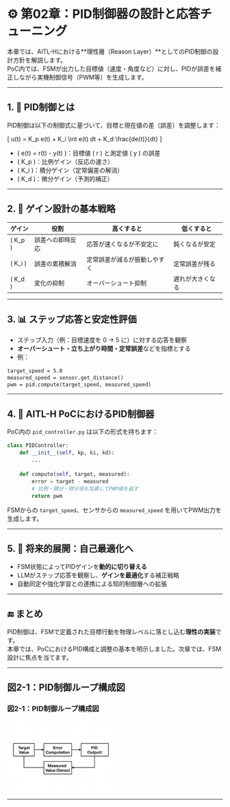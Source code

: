 # ⚙️ 第02章：PID制御器の設計と応答チューニング

本章では、AITL-Hにおける**理性層（Reason Layer）**としてのPID制御の設計方針を解説します。  
PoC内では、FSMが出力した目標値（速度・角度など）に対し、PIDが誤差を補正しながら実機制御信号（PWM等）を生成します。

---

## 1. 📐 PID制御とは

PID制御は以下の制御式に基づいて、目標と現在値の差（誤差）を調整します：

\[
u(t) = K_p e(t) + K_i \int e(t) dt + K_d \frac{de(t)}{dt}
\]

- \( e(t) = r(t) - y(t) \)：目標値 \( r \) と測定値 \( y \) の誤差
- \( K_p \)：比例ゲイン（反応の速さ）
- \( K_i \)：積分ゲイン（定常偏差の解消）
- \( K_d \)：微分ゲイン（予測的補正）

---

## 2. 🧮 ゲイン設計の基本戦略

| ゲイン | 役割 | 高くすると | 低くすると |
|--------|------|-------------|-------------|
| \( K_p \) | 誤差への即時反応 | 応答が速くなるが不安定に | 鈍くなるが安定 |
| \( K_i \) | 誤差の累積解消 | 定常誤差が減るが振動しやすく | 定常誤差が残る |
| \( K_d \) | 変化の抑制 | オーバーシュート抑制 | 遅れが大きくなる |

---

## 3. 📊 ステップ応答と安定性評価

- ステップ入力（例：目標速度を 0 → 5 に）に対する応答を観察
- **オーバーシュート・立ち上がり時間・定常誤差**などを指標とする
- 例：

```
target_speed = 5.0
measured_speed = sensor.get_distance()
pwm = pid.compute(target_speed, measured_speed)
```

---

## 4. 🧩 AITL-H PoCにおけるPID制御器

PoC内の `pid_controller.py` は以下の形式を持ちます：

```python
class PIDController:
    def __init__(self, kp, ki, kd):
        ...

    def compute(self, target, measured):
        error = target - measured
        # 比例・積分・微分項を加算してPWM値を返す
        return pwm
```

FSMからの `target_speed`、センサからの `measured_speed` を用いてPWM出力を生成します。

---

## 5. 🔄 将来的展開：自己最適化へ

- FSM状態によってPIDゲインを**動的に切り替える**
- LLMがステップ応答を観察し、**ゲインを最適化**する補正戦略
- 自動同定や強化学習との連携による知的制御層への拡張

---

## 🔚 まとめ

PID制御は、FSMで定義された目標行動を物理レベルに落とし込む**理性の実装**です。  
本章では、PoCにおけるPID構成と調整の基本を明示しました。次章では、FSM設計に焦点を当てます。

---

## 図2-1：PID制御ループ構成図

<h3>図2-1：PID制御ループ構成図</h3>
<img src="./images/figure2_1_pid_control_loop.png" alt="PID Loop" width="250"/>

---
